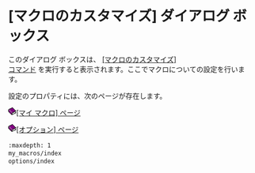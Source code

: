 # \[マクロのカスタマイズ\] ダイアログ ボックス

このダイアログ ボックスは、 [\[マクロのカスタマイズ\] \
コマンド](../../cmd/macros/customize_macro) を実行すると表示されます。ここでマクロについての設定を行います。

設定のプロパティには、次のページが存在します。

![](../../images/b.gif)[\[マイ マクロ\] ページ](my_macros/index)

![](../../images/b.gif)[\[オプション\] ページ](options/index)


```{toctree}
:maxdepth: 1
my_macros/index
options/index
```
